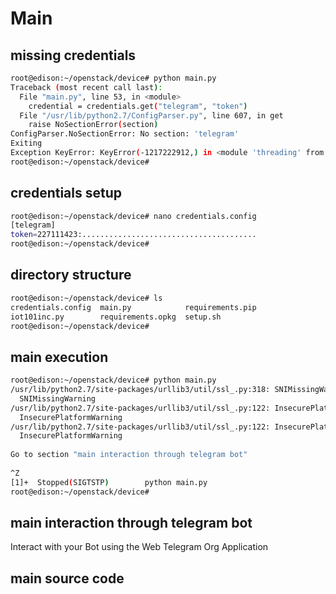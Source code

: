 # Main

## missing credentials

```sh
root@edison:~/openstack/device# python main.py 
Traceback (most recent call last):
  File "main.py", line 53, in <module>
    credential = credentials.get("telegram", "token")
  File "/usr/lib/python2.7/ConfigParser.py", line 607, in get
    raise NoSectionError(section)
ConfigParser.NoSectionError: No section: 'telegram'
Exiting
Exception KeyError: KeyError(-1217222912,) in <module 'threading' from '/usr/lib/python2.7/threading.pyc'> ignored
root@edison:~/openstack/device# 
```

## credentials setup

```sh
root@edison:~/openstack/device# nano credentials.config
[telegram]
token=227111423:.......................................
root@edison:~/openstack/device# 
```

## directory structure

```sh
root@edison:~/openstack/device# ls
credentials.config  main.py            requirements.pip
iot101inc.py        requirements.opkg  setup.sh
root@edison:~/openstack/device# 
```

## main execution

```sh
root@edison:~/openstack/device# python main.py 
/usr/lib/python2.7/site-packages/urllib3/util/ssl_.py:318: SNIMissingWarning: An HTTPS request has been made, but the SNI (Subject Na.
  SNIMissingWarning
/usr/lib/python2.7/site-packages/urllib3/util/ssl_.py:122: InsecurePlatformWarning: A true SSLContext object is not available. This p.
  InsecurePlatformWarning
/usr/lib/python2.7/site-packages/urllib3/util/ssl_.py:122: InsecurePlatformWarning: A true SSLContext object is not available. This p.
  InsecurePlatformWarning
  
Go to section "main interaction through telegram bot"
  
^Z
[1]+  Stopped(SIGTSTP)        python main.py
root@edison:~/openstack/device# 
```

## main interaction through telegram bot

Interact with your Bot using the Web Telegram Org Application

## main source code

```python

```